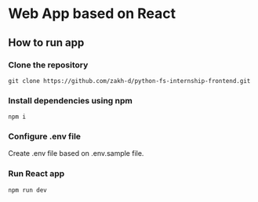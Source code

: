 # Web App based on React
## How to run app
### Clone the repository
```shell
git clone https://github.com/zakh-d/python-fs-internship-frontend.git
```

### Install dependencies using npm
```shell
npm i
```

### Configure .env file
Create .env file based on .env.sample file.

### Run React app
```shell
npm run dev
```